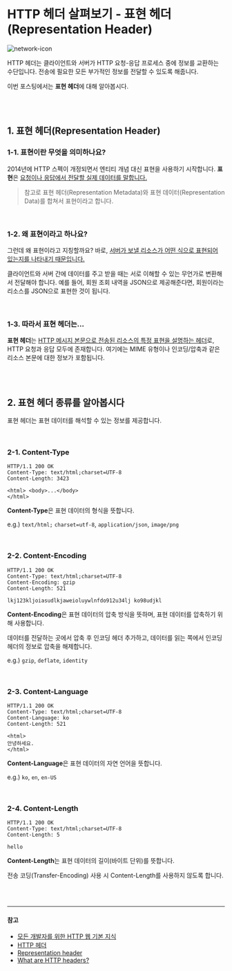 # HTTP 헤더 살펴보기 - 표현 헤더(Representation Header)

![network-icon](https://github.com/cona-tus/TIL/assets/90844424/c42f62e2-e9f8-41e1-8cfe-0961ff668a28)

HTTP 헤더는 클라이언트와 서버가 HTTP 요청-응답 프로세스 중에 정보를 교환하는 수단입니다. 전송에 필요한 모든 부가적인 정보를 전달할 수 있도록 해줍니다.

이번 포스팅에서는 **표현 헤더**에 대해 알아봅시다.

<br/>
<br/>

## 1. 표현 헤더(Representation Header)

### 1-1. 표현이란 무엇을 의미하나요?

2014년에 HTTP 스펙이 개정되면서 엔티티 개념 대신 표현을 사용하기 시작합니다. **표현**은 <u>요청이나 응답에서 전달할 실제 데이터를 말합니다.</u>

> 참고로 표현 헤더(Representation Metadata)와 표현 데이터(Representation Data)를 합쳐서 표현이라고 합니다.

<br/>

### 1-2. 왜 표현이라고 하나요?

그런데 왜 표현이라고 지칭할까요? 바로, <u>서버가 보낼 리소스가 어떤 식으로 표현되어 있는지를 나타내기 때문입니다.</u>

클라이언트와 서버 간에 데이터를 주고 받을 때는 서로 이해할 수 있는 무언가로 변환해서 전달해야 합니다. 예를 들어, 회원 조회 내역을 JSON으로 제공해준다면, 회원이라는 리소스를 JSON으로 표현한 것이 됩니다.

<br/>

### 1-3. 따라서 표현 헤더는...

**표현 헤더**는 <u>HTTP 메시지 본문으로 전송된 리소스의 특정 표현을 설명하는 헤더</u>로, HTTP 요청과 응답 모두에 존재합니다. 여기에는 MIME 유형이나 인코딩/압축과 같은 리소스 본문에 대한 정보가 포함됩니다.

<br/>
<br/>

## 2. 표현 헤더 종류를 알아봅시다

표현 헤더는 표현 데이터를 해석할 수 있는 정보를 제공합니다.

<br/>

### 2-1. Content-Type

```http
HTTP/1.1 200 OK
Content-Type: text/html;charset=UTF-8
Content-Length: 3423

<html> <body>...</body>
</html>
```

**Content-Type**은 표현 데이터의 형식을 뜻합니다.

e.g.) `text/html;` `charset=utf-8`, `application/json`, `image/png`

<br/>

### 2-2. Content-Encoding

```http
HTTP/1.1 200 OK
Content-Type: text/html;charset=UTF-8
Content-Encoding: gzip
Content-Length: 521

lkj123kljoiasudlkjaweioluywlnfdo912u34lj ko98udjkl
```

**Content-Encoding**은 표현 데이터의 압축 방식을 뜻하며, 표현 데이터를 압축하기 위해 사용합니다.

데이터를 전달하는 곳에서 압축 후 인코딩 헤더 추가하고, 데이터를 읽는 쪽에서 인코딩 헤더의 정보로 압축을 해제합니다.

e.g.) `gzip`, `deflate`, `identity`

<br/>

### 2-3. Content-Language

```http
HTTP/1.1 200 OK
Content-Type: text/html;charset=UTF-8
Content-Language: ko
Content-Length: 521

<html>
안녕하세요.
</html>
```

**Content-Language**은 표현 데이터의 자연 언어을 뜻합니다.

e.g.) `ko`, `en`, `en-US`

<br/>

### 2-4. Content-Length

```http
HTTP/1.1 200 OK
Content-Type: text/html;charset=UTF-8
Content-Length: 5

hello
```

**Content-Length**는 표현 데이터의 길이(바이트 단위)를 뜻합니다.

전송 코딩(Transfer-Encoding) 사용 시 Content-Length를 사용하지 않도록 합니다.

<br/>
<br/>

---

#### 참고

- [모든 개발자를 위한 HTTP 웹 기본 지식](https://inf.run/YWJd '김영한')
- [HTTP 헤더](https://developer.mozilla.org/ko/docs/Web/HTTP/Headers 'mdn')
- [Representation header](https://developer.mozilla.org/en-US/docs/Glossary/Representation_header 'mdn')
- [What are HTTP headers?](https://learning.mlytics.com/origin-server/what-are-http-headers/ 'mlytics')
